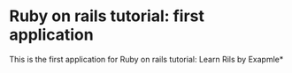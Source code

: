 # Ruby on rails tutorial: first application
This is the first application for Ruby on rails tutorial: Learn Rils by Exapmle*

